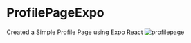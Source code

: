 # ProfilePageExpo
Created a Simple Profile Page using Expo React
 ![profilepage](https://github.com/nhapham03/ProfilePageExpo/assets/78373874/ab8d50c8-c7f1-44b1-af95-ada3cf751563)
